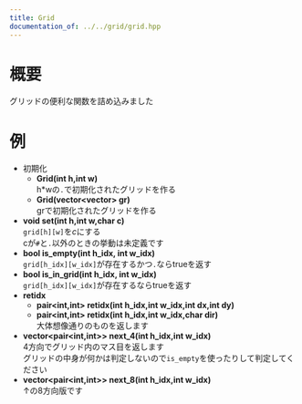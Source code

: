 ```yaml
---
title: Grid
documentation_of: ../../grid/grid.hpp
---
```


# 概要
グリッドの便利な関数を詰め込みました

# 例
- 初期化  
    - __Grid(int h,int w)__  
    h*wの`.`で初期化されたグリッドを作る
    - __Grid(vector<vector<char>> gr)__  
    grで初期化されたグリッドを作る
- __void set(int h,int w,char c)__  
    `grid[h][w]`を$c$にする  
    cが`#`と`.`以外のときの挙動は未定義です
- __bool is_empty(int h_idx, int w_idx)__  
    `grid[h_idx][w_idx]`が存在するかつ`.`ならtrueを返す
- __bool is_in_grid(int h_idx, int w_idx)__  
    `grid[h_idx][w_idx]`が存在するならtrueを返す
- __retidx__
    - __pair<int,int> retidx(int h_idx,int w_idx,int dx,int dy)__
    - __pair<int,int> retidx(int h_idx,int w_idx,char dir)__  
    大体想像通りのものを返します
- __vector<pair<int,int>> next_4(int h_idx,int w_idx)__  
    4方向でグリッド内のマス目を返します  
    グリッドの中身が何かは判定しないので`is_empty`を使ったりして判定してください
- __vector<pair<int,int>> next_8(int h_idx,int w_idx)__  
    ↑の8方向版です
